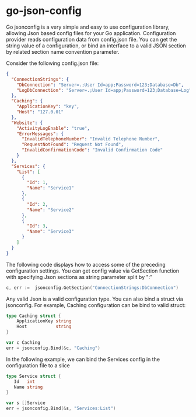 # go-json-config
Go jsonconfig is a very simple and easy to use configuration library, allowing Json based config files for your Go application.
Configuration provider reads configuration data from config.json file. You can get the string value of a configuration, or
bind an interface to a valid JSON section by related section name convention parameter.

Consider the following config.json file:

```json
{
  "ConnectionStrings": {
    "DbConnection": "Server=.;User Id=app;Password=123;Database=Db",
    "LogDbConnection": "Server=.;User Id=app;Password=123;Database=Log"
  },
  "Caching": {
    "ApplicationKey": "key",
    "Host": "127.0.01"
  },
  "Website": {
    "ActivityLogEnable": "true",
    "ErrorMessages": {
      "InvalidTelephoneNumber": "Invalid Telephone Number",
      "RequestNotFound": "Request Not Found",
      "InvalidConfirmationCode": "Invalid Confirmation Code"
    }
  },
  "Services": {
    "List": [
      {
        "Id": 1,
        "Name": "Service1"
      },
      {
        "Id": 2,
        "Name": "Service2"
      },
      {
        "Id": 3,
        "Name": "Service3"
      }
    ]
  }
}
```
The following code displays how to access some of the preceding configuration settings.
You can get config value via GetSection function with specifying Json sections as string parameter split by ":"

```Go
c, err :=  jsonconfig.GetSection("ConnectionStrings:DbConnection")
```
Any valid Json is a valid configuration type. You can also bind a struct via jsonconfig. For example, Caching configuration can be
 bind to valid struct:
 
```Go
type Caching struct {
	ApplicationKey string
	Host           string
}

var c Caching
err = jsonconfig.Bind(&c, "Caching")
```
 In the following example, we can bind the Services config in the configuration file to a slice
 
 ```Go
type Service struct {
	Id   int
	Name string
}

var s []Service
err = jsonconfig.Bind(&s, "Services:List")
```
